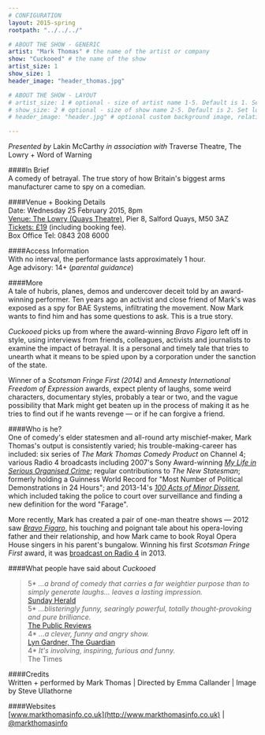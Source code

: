 ```yaml
---
# CONFIGURATION
layout: 2015-spring
rootpath: "../../../"

# ABOUT THE SHOW - GENERIC
artist: "Mark Thomas" # the name of the artist or company
show: "Cuckooed" # the name of the show
artist_size: 1
show_size: 1
header_image: "header_thomas.jpg"    

# ABOUT THE SHOW - LAYOUT
# artist_size: 1 # optional - size of artist name 1-5. Default is 1. Set longer names to lower values
# show_size: 2 # optional - size of show name 2-5. Default is 2. Set longer names to lower values
# header_image: "header.jpg" # optional custom background image, relative to current page

---
```

*Presented by* Lakin McCarthy *in association with* Traverse Theatre, The Lowry + Word of Warning        
       
####In Brief      
A comedy of betrayal. The true story of how Britain's biggest arms manufacturer came to spy on a comedian.             
              
####Venue + Booking Details    
Date: Wednesday 25 February 2015, 8pm     
[Venue: The Lowry (Quays Theatre)](http://www.thelowry.com/plan-your-visit/getting-here), Pier 8, Salford Quays, M50 3AZ    
[Tickets: £19](http://www.thelowry.com/event/mark-thomas2) (including booking fee).        
Box Office Tel: 0843 208 6000        

####Access Information        
With no interval, the performance lasts approximately 1 hour.<br>Age advisory: 14+ (*parental guidance*)       
       
####More            
A tale of hubris, planes, demos and undercover deceit told by an award-winning performer. Ten years ago an activist and close friend of Mark's was exposed as a spy for BAE Systems, infiltrating the movement. Now Mark wants to find him and has some questions to ask. This is a true story.          
              
*Cuckooed* picks up from where the award-winning *Bravo Figaro* left off in style, using interviews from friends, colleagues, activists and journalists to examine the impact of betrayal. It is a personal and timely tale that tries to unearth what it means to be spied upon by a corporation under the sanction of the state.            
              
Winner of a *Scotsman Fringe First (2014)* and *Amnesty International Freedom of Expression* awards, expect plenty of laughs, some weird characters, documentary styles, probably a tear or two, and the vague possibility that Mark might get beaten up in the process of making it as he tries to find out if he wants revenge — or if he can forgive a friend.             
              
####Who is he?              
One of comedy's elder statesmen and all-round arty mischief-maker, Mark Thomas's output is consistently varied; his trouble-making-career has included: six series of *The Mark Thomas Comedy Product* on Channel 4; various Radio 4 broadcasts including 2007's Sony Award-winning [*My Life in Serious Organised Crime*](http://www.bbc.co.uk/radio4/comedy/markthomas.shtml); regular contributions to *The New Statesman*; formerly holding a Guinness World Record for "Most Number of Political Demonstrations in 24 Hours"; and 2013-14's [*100 Acts of Minor Dissent*](http://twitter.com/100acts), which included taking the police to court over surveillance and finding a new definition for the word "Farage".
              
More recently, Mark has created a pair of one-man theatre shows — 2012 saw [*Bravo Figaro*](http://www.roh.org.uk/productions/bravo-figaro-by-mark-thomas), his touching and poignant tale about his opera-loving father and their relationship, and how Mark came to book Royal Opera House singers in his parent's bungalow. Winning his first *Scotsman Fringe First* award, it was [broadcast on Radio 4](http://www.bbc.co.uk/programmes/b01rl708) in 2013.           
              
####What people have said about *Cuckooed*         
>5\* *…a brand of comedy that carries a far weightier purpose than to simply generate laughs… leaves a lasting impression.*<br>[Sunday Herald](http://www.heraldscotland.com/arts-ents/stage/mark-thomas-cuckooed-traverse-theatre-until-august-24-x.24963006)          
>5\* *…blisteringly funny, searingly powerful, totally thought-provoking and pure brilliance.*<br>[The Public Reviews](http://www.thepublicreviews.com/cuckooed-traverse-theatre-edinburgh)        
>4\* *…a clever, funny and angry show.*<br>[Lyn Gardner, The Guardian](http://www.theguardian.com/stage/2014/aug/04/mark-thomas-cuckooed-edinburgh-festival-2014-review)          
>4\* *It's involving, inspiring, furious and funny.*<br>The Times            
              
####Credits          
Written + performed by Mark Thomas | Directed by Emma Callander | Image by Steve Ullathorne              
              
####Websites        
[www.markthomasinfo.co.uk](http://www.markthomasinfo.co.uk) | [@markthomasinfo](http://twitter.com/markthomasinfo)
